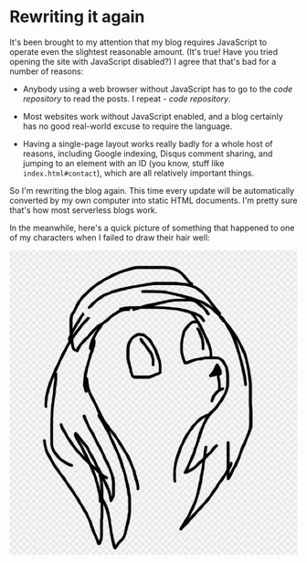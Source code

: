 # Rewriting it again

It's been brought to my attention that my blog requires JavaScript to operate
even the slightest reasonable amount. (It's true! Have you tried opening the
site with JavaScript disabled?) I agree that that's bad for a number of
reasons:

* Anybody using a web browser without JavaScript has to go to the
  *code repository* to read the posts. I repeat - *code repository*.

* Most websites work without JavaScript enabled, and a blog certainly has no
  good real-world excuse to require the language.

* Having a single-page layout works really badly for a whole host of reasons,
  including Google indexing, Disqus comment sharing, and jumping to an element
  with an ID (you know, stuff like `index.html#contact`), which are all
  relatively important things.

So I'm rewriting the blog again. This time every update will be automatically
converted by my own computer into static HTML documents. I'm pretty sure that's
how most serverless blogs work.

In the meanwhile, here's a quick picture of something that happened to one of
my characters when I failed to draw their hair well:

![Oops, this was not intentional](media/01-oops.png)
